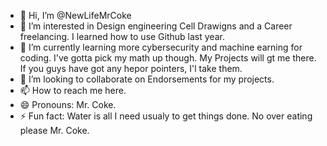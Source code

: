 - 👋 Hi, I’m @NewLifeMrCoke
- 👀 I’m interested in Design engineering Cell Drawigns and a Career freelancing. I learned how to use Github last year.
- 🌱 I’m currently learning more cybersecurity and machine earning for coding. I've gotta pick my math up though. My Projects will gt me there. If you guys have got any hepor pointers, I'l take them.
- 💞️ I’m looking to collaborate on Endorsements for my projects.
- 📫 How to reach me here.
- 😄 Pronouns: Mr. Coke.
- ⚡ Fun fact: Water is all I need usualy to get things done. No over eating please Mr. Coke.

<!---
NewLifeMrCoke/NewLifeMrCoke is a ✨ special ✨ repository because its `README.md` (this file) appears on your GitHub profile.
You can click the Preview link to take a look at your changes.
--->

